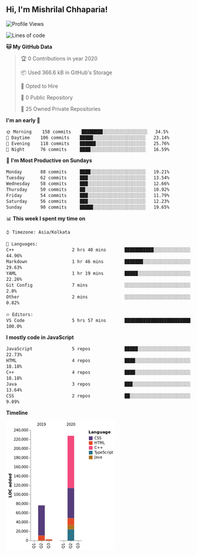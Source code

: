 <h2>Hi, I'm Mishrilal Chhaparia!</h2>

<!-- ![Mishrilal's github stats](https://github-readme-stats.vercel.app/api?username=mishrilal&theme=blue-green&show_icons=true&count_private=true) -->

<!--START_SECTION:waka-->
![Profile Views](http://img.shields.io/badge/Profile%20Views-255-blue)

![Lines of code](https://img.shields.io/badge/From%20Hello%20World%20I've%20written-314653%20Lines%20of%20code-blue)

**🐱 My GitHub Data** 

> 🏆 0 Contributions in year 2020
 > 
> 📦 Used 366.6 kB in GitHub's Storage 
 > 
> 💼 Opted to Hire
 > 
> 📜 0 Public Repository 
 > 
> 🔑 25 Owned Private Repositories 

**I'm an early 🐤** 

```text
🌞 Morning    158 commits    ████████░░░░░░░░░░░░░░░░░   34.5% 
🌆 Daytime    106 commits    █████░░░░░░░░░░░░░░░░░░░░   23.14% 
🌃 Evening    118 commits    ██████░░░░░░░░░░░░░░░░░░░   25.76% 
🌙 Night      76 commits     ████░░░░░░░░░░░░░░░░░░░░░   16.59%

```
📅 **I'm Most Productive on Sundays** 

```text
Monday       88 commits     ████░░░░░░░░░░░░░░░░░░░░░   19.21% 
Tuesday      62 commits     ███░░░░░░░░░░░░░░░░░░░░░░   13.54% 
Wednesday    58 commits     ███░░░░░░░░░░░░░░░░░░░░░░   12.66% 
Thursday     50 commits     ██░░░░░░░░░░░░░░░░░░░░░░░   10.92% 
Friday       54 commits     ███░░░░░░░░░░░░░░░░░░░░░░   11.79% 
Saturday     56 commits     ███░░░░░░░░░░░░░░░░░░░░░░   12.23% 
Sunday       90 commits     █████░░░░░░░░░░░░░░░░░░░░   19.65%

```


📊 **This week I spent my time on** 

```text
⌚︎ Timezone: Asia/Kolkata

💬 Languages: 
C++                      2 hrs 40 mins       ███████████░░░░░░░░░░░░░░   44.96% 
Markdown                 1 hr 46 mins        ███████░░░░░░░░░░░░░░░░░░   29.63% 
YAML                     1 hr 19 mins        █████░░░░░░░░░░░░░░░░░░░░   22.26% 
Git Config               7 mins              ░░░░░░░░░░░░░░░░░░░░░░░░░   2.0% 
Other                    2 mins              ░░░░░░░░░░░░░░░░░░░░░░░░░   0.82%

🔥 Editors: 
VS Code                  5 hrs 57 mins       █████████████████████████   100.0%

```

**I mostly code in JavaScript** 

```text
JavaScript               5 repos             █████░░░░░░░░░░░░░░░░░░░░   22.73% 
HTML                     4 repos             ████░░░░░░░░░░░░░░░░░░░░░   18.18% 
C++                      4 repos             ████░░░░░░░░░░░░░░░░░░░░░   18.18% 
Java                     3 repos             ███░░░░░░░░░░░░░░░░░░░░░░   13.64% 
CSS                      2 repos             ██░░░░░░░░░░░░░░░░░░░░░░░   9.09%

```


**Timeline**

![Chart not found](https://github.com/mishrilal/mishrilal/blob/master/charts/bar_graph.png) 


<!--END_SECTION:waka-->
